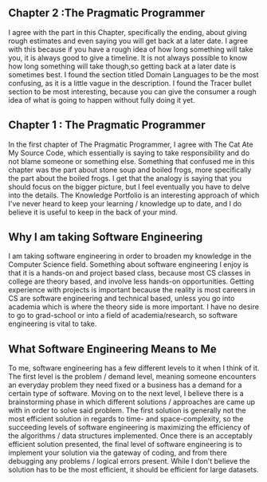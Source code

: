 ## Chapter 2 :The Pragmatic Programmer

I agree with the part in this Chapter, specifically the ending, about giving rough estimates and even saying you will get back at a later date.  I agree with this because if you have a rough idea of how long something will take you, it is always good to give a timeline.  It is not always possible to know how long something will take though,so getting back at a later date is sometimes best.  I found the section titled Domain Languages to be the most confusing, as it is a little vague in the description.  I found the Tracer bullet section to be most interesting, because you can give the consumer a rough idea of what is going to happen without fully doing it yet.


## Chapter 1 : The Pragmatic Programmer

In the first chapter of The Pragmatic Programmer, I agree with The Cat Ate My Source Code, which essentially is saying to take responsibility and do not blame someone or something else.    Something that confused me in this chapter was the part about stone soup and boiled frogs, more specifically the part about the boiled frogs.  I get that the analogy is saying that you should focus on the bigger picture, but I feel eventually you have to delve into the details.  The Knowledge Portfolio is an interesting approach of which I've never heard to keep your learning / knowledge up to date, and I do believe it is useful to keep in the back of your mind. 


## Why I am taking Software Engineering

I am taking software engineering in order to broaden my knowledge in the Computer Science field.  Something about software engineering I enjoy is that it is a hands-on and project based class, because most CS classes in college are theory based, and involve less hands-on opportunities.  Getting experience with projects is important because the reality is most careers in CS are software engineering and technical based, unless you go into academia which is where the theory side is more important.  I have no desire to go to grad-school or into a field of academia/research, so software engineering is vital to take.



## What Software Engineering Means to Me

To me, software engineering has a few different levels to it when I think of it.  The first level is the problem / demand level, meaning
someone encounters an everyday problem they need fixed or a business has a demand for a certain type of software.  Moving on to the next
level, I believe there is a brainstorming phase in which different solutions / approaches are came up with in order to solve said problem.
The first solution is generally not the most efficient solution in regards to time- and space-complexity, so the succeeding levels of 
software engineering is maximizing the efficiency of the algorithms / data structures implemented.  Once there is an acceptably efficient
solution presented, the final level of software engineering is to implement your solution via the gateway of coding, and from there 
debugging any problems / logical errors present.  While I don't believe the solution has to be the most efficient, it should be efficient
for large datasets.


